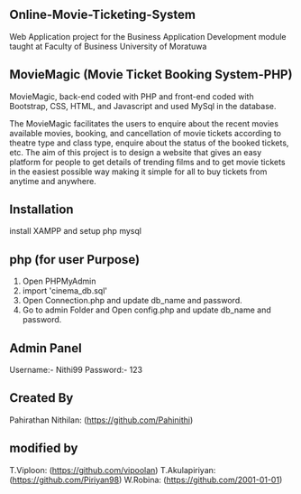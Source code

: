 ## Online-Movie-Ticketing-System
Web Application project for the Business Application Development module taught at Faculty of Business University of Moratuwa 

## MovieMagic (Movie Ticket Booking System-PHP)
MovieMagic, back-end coded with PHP and front-end coded with Bootstrap, CSS, HTML, and Javascript and used MySql in the database.

The MovieMagic facilitates the users to enquire about the recent movies available movies, booking, and cancellation of movie tickets according to theatre type and class type, enquire about the status of the booked tickets, etc.
The aim of this project is to design a website that gives an easy platform for people to get details of trending films and to get movie tickets in the easiest possible way making it simple for all to buy tickets from anytime and anywhere.


## Installation

install XAMPP and setup php mysql 

## php (for user Purpose)
1) Open PHPMyAdmin
2) import 'cinema_db.sql'
3) Open Connection.php and update db_name and password.
4) Go to admin Folder and Open config.php and update db_name and password.


## Admin Panel
Username:- Nithi99
Password:- 123

## Created By
Pahirathan Nithilan: (https://github.com/Pahinithi)

## modified by
T.Viploon: (https://github.com/vipoolan)
T.Akulapiriyan: (https://github.com/Piriyan98)
W.Robina: (https://github.com/2001-01-01)
